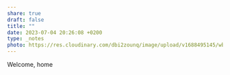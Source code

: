```yaml
---
share: true
draft: false
title: ""
date: 2023-07-04 20:26:08 +0200
type: _notes
photo: https://res.cloudinary.com/dbi2zounq/image/upload/v1688495145/wbfskxkwowqwrxxb93ii.jpg
---
```


Welcome, home

